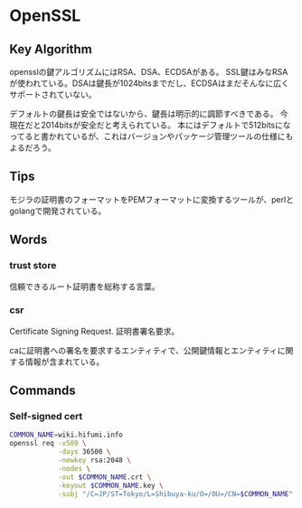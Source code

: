 # OpenSSL

## Key Algorithm

opensslの鍵アルゴリズムにはRSA、DSA、ECDSAがある。
SSL鍵はみなRSAが使われている。DSAは鍵長が1024bitsまでだし、ECDSAはまだそんなに広くサポートされていない。

デフォルトの鍵長は安全ではないから、鍵長は明示的に調節すべきである。
今現在だと2014bitsが安全だと考えられている。
本にはデフォルトで512bitsになってると書かれているが、これはバージョンやパッケージ管理ツールの仕様にもよるだろう。

## Tips
モジラの証明書のフォーマットをPEMフォーマットに変換するツールが、perlとgolangで開発されている。

## Words
### trust store
信頼できるルート証明書を総称する言葉。

### csr

Certificate Signing Request. 証明書署名要求。

caに証明書への署名を要求するエンティティで、公開鍵情報とエンティティに関する情報が含まれている。

## Commands
### Self-signed cert

```sh
COMMON_NAME=wiki.hifumi.info
openssl req -x509 \
            -days 36500 \
            -newkey rsa:2048 \
            -nodes \
            -out $COMMON_NAME.crt \
            -keyout $COMMON_NAME.key \
            -subj "/C=JP/ST=Tokyo/L=Shibuya-ku/O=/OU=/CN=$COMMON_NAME"
```